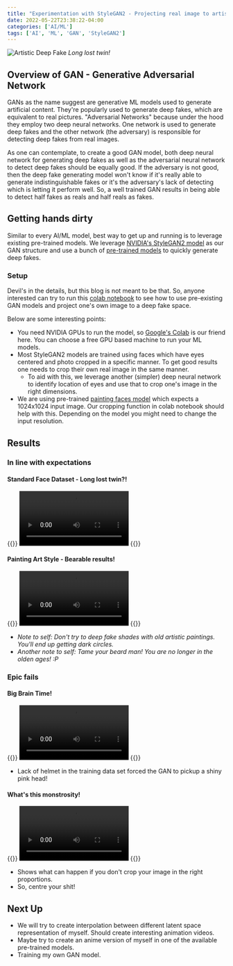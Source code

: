 ```yaml
---
title: "Experimentation with StyleGAN2 - Projecting real image to artistic deep fake"
date: 2022-05-22T23:38:22-04:00
categories: ['AI/ML']
tags: ['AI', 'ML', 'GAN', 'StyleGAN2']
---
```




![Artistic Deep Fake](/img/20220522/sample.jpg)
_Long lost twin!_


## Overview of GAN - Generative Adversarial Network
GANs as the name suggest are generative ML models used to generate artificial content. They're popularly used to generate deep fakes, which are equivalent to real pictures. "Adversarial Networks" because under the hood they employ two deep neural networks. One network is used to generate deep fakes and the other network (the adversary) is responsible for detecting deep fakes from real images.

As one can contemplate, to create a good GAN model, both deep neural network for generating deep fakes as well as the adversarial neural network to detect deep fakes should be equally good. If the adversary is not good, then the deep fake generating model won't know if it's really able to generate indistinguishable fakes or it's the adversary's lack of detecting which is letting it perform well. So, a well trained GAN results in being able to detect half fakes as reals and half reals as fakes.



## Getting hands dirty
Similar to every AI/ML model, best way to get up and running is to leverage existing pre-trained models. We leverage [NVIDIA's StyleGAN2 model](https://github.com/NVlabs/stylegan2) as our GAN structure and use a bunch of [pre-trained models](https://github.com/justinpinkney/awesome-pretrained-stylegan2) to quickly generate deep fakes.

### Setup
Devil's in the details, but this blog is not meant to be that. So, anyone interested can try to run this [colab notebook](https://colab.research.google.com/drive/1Bd3I8Au1CZC0dyQKqxfZ_QCUq1GDdJsx?usp=sharing) to see how to use pre-existing GAN models and project one's own image to a deep fake space.

Below are some interesting points:
* You need NVIDIA GPUs to run the model, so [Google's Colab](https://colab.research.google.com) is our friend here. You can choose a free GPU based machine to run your ML models.
* Most StyleGAN2 models are trained using faces which have eyes centered and photo cropped in a specific manner. To get good results one needs to crop their own real image in the same manner.
	* To aid with this, we leverage another (simpler) deep neural network to identify location of eyes and use that to crop one's image in the right dimensions.
* We are using pre-trained [painting faces model](https://github.com/justinpinkney/awesome-pretrained-stylegan2#painting-faces) which expects a 1024x1024 input image. Our cropping function in colab notebook should help with this. Depending on the model you might need to change the input resolution.


## Results

### In line with expectations

#### Standard Face Dataset - Long lost twin?!
{{<rawhtml>}} 
<video width=50% controls autoplay loop>
    <source src="/img/20220522/movie_ffhq.mp4" type="video/mp4">
    Your browser does not support the video tag.  
</video>
{{</rawhtml>}}

#### Painting Art Style - Bearable results!
{{<rawhtml>}} 
<video width=50% controls autoplay loop>
    <source src="/img/20220522/movie_art.mp4" type="video/mp4">
    Your browser does not support the video tag.  
</video>
{{</rawhtml>}}
* _Note to self: Don't try to deep fake shades with old artistic paintings. You'll end up getting dark circles._
* _Another note to self: Tame your beard man! You are no longer in the olden ages! :P_


### Epic fails

#### Big Brain Time!
{{<rawhtml>}}
<video width=50% controls autoplay loop>
    <source src="/img/20220522/movie_fail1.mp4" type="video/mp4">
    Your browser does not support the video tag.  
</video>
{{</rawhtml>}}
* Lack of helmet in the training data set forced the GAN to pickup a shiny pink head! 

#### What's this monstrosity!
{{<rawhtml>}}
<video width=50% controls autoplay loop>
    <source src="/img/20220522/movie_fail2.mp4" type="video/mp4">
    Your browser does not support the video tag.  
</video>
{{</rawhtml>}}
* Shows what can happen if you don't crop your image in the right proportions.
* So, centre your shit!



## Next Up
* We will try to create interpolation between different latent space representation of myself. Should create interesting animation videos.
* Maybe try to create an anime version of myself in one of the available pre-trained models.
* Training my own GAN model.

